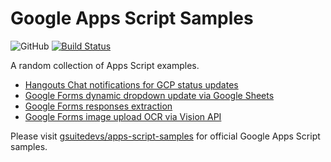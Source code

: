 # Google Apps Script Samples

![GitHub](https://img.shields.io/github/license/mashape/apistatus.svg) [![Build Status](https://travis-ci.org/smatoto/apps-script-samples.svg?branch=master)](https://travis-ci.org/smatoto/apps-script-samples)

A random collection of Apps Script examples.

- [Hangouts Chat notifications for GCP status updates](https://github.com/smatoto/apps-script-samples/tree/master/chat--gcp-status)
- [Google Forms dynamic dropdown update via Google Sheets](https://github.com/smatoto/apps-script-samples/tree/master/forms--dynamic-update)
- [Google Forms responses extraction](https://github.com/smatoto/apps-script-samples/tree/master/forms--extract-responses)
- [Google Forms image upload OCR via Vision API](https://github.com/smatoto/apps-script-samples/tree/master/forms--vision-ocr)

Please visit [gsuitedevs/apps-script-samples](https://github.com/gsuitedevs/apps-script-samples) for official Google Apps Script samples.
